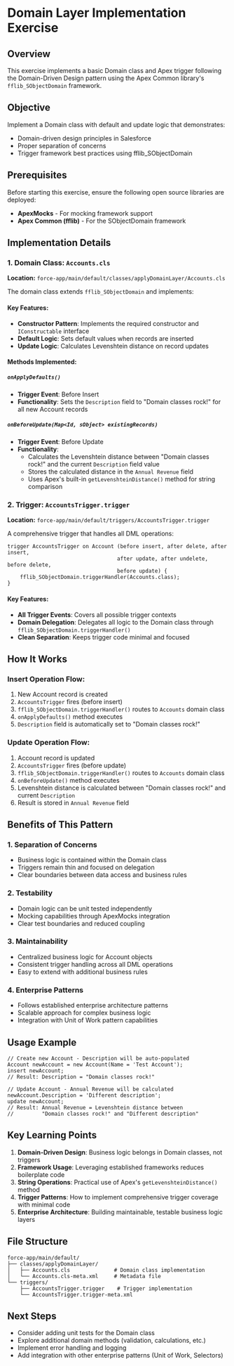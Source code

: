 # Domain Layer Implementation Exercise

## Overview
This exercise implements a basic Domain class and Apex trigger following the Domain-Driven Design pattern using the Apex Common library's `fflib_SObjectDomain` framework.

## Objective
Implement a Domain class with default and update logic that demonstrates:
- Domain-driven design principles in Salesforce
- Proper separation of concerns
- Trigger framework best practices using fflib_SObjectDomain

## Prerequisites
Before starting this exercise, ensure the following open source libraries are deployed:
- **ApexMocks** - For mocking framework support
- **Apex Common (fflib)** - For the SObjectDomain framework

## Implementation Details

### 1. Domain Class: `Accounts.cls`
**Location:** `force-app/main/default/classes/applyDomainLayer/Accounts.cls`

The domain class extends `fflib_SObjectDomain` and implements:

#### Key Features:
- **Constructor Pattern**: Implements the required constructor and `IConstructable` interface
- **Default Logic**: Sets default values when records are inserted
- **Update Logic**: Calculates Levenshtein distance on record updates

#### Methods Implemented:

##### `onApplyDefaults()`
- **Trigger Event**: Before Insert
- **Functionality**: Sets the `Description` field to "Domain classes rock!" for all new Account records

##### `onBeforeUpdate(Map<Id, sObject> existingRecords)`
- **Trigger Event**: Before Update
- **Functionality**: 
  - Calculates the Levenshtein distance between "Domain classes rock!" and the current `Description` field value
  - Stores the calculated distance in the `Annual Revenue` field
  - Uses Apex's built-in `getLevenshteinDistance()` method for string comparison

### 2. Trigger: `AccountsTrigger.trigger`
**Location:** `force-app/main/default/triggers/AccountsTrigger.trigger`

A comprehensive trigger that handles all DML operations:

```apex
trigger AccountsTrigger on Account (before insert, after delete, after insert, 
                                   after update, after undelete, before delete, 
                                   before update) {
    fflib_SObjectDomain.triggerHandler(Accounts.class);
}
```

#### Key Features:
- **All Trigger Events**: Covers all possible trigger contexts
- **Domain Delegation**: Delegates all logic to the Domain class through `fflib_SObjectDomain.triggerHandler()`
- **Clean Separation**: Keeps trigger code minimal and focused

## How It Works

### Insert Operation Flow:
1. New Account record is created
2. `AccountsTrigger` fires (before insert)
3. `fflib_SObjectDomain.triggerHandler()` routes to `Accounts` domain class
4. `onApplyDefaults()` method executes
5. `Description` field is automatically set to "Domain classes rock!"

### Update Operation Flow:
1. Account record is updated
2. `AccountsTrigger` fires (before update)
3. `fflib_SObjectDomain.triggerHandler()` routes to `Accounts` domain class
4. `onBeforeUpdate()` method executes
5. Levenshtein distance is calculated between "Domain classes rock!" and current `Description`
6. Result is stored in `Annual Revenue` field

## Benefits of This Pattern

### 1. **Separation of Concerns**
- Business logic is contained within the Domain class
- Triggers remain thin and focused on delegation
- Clear boundaries between data access and business rules

### 2. **Testability**
- Domain logic can be unit tested independently
- Mocking capabilities through ApexMocks integration
- Clear test boundaries and reduced coupling

### 3. **Maintainability**
- Centralized business logic for Account objects
- Consistent trigger handling across all DML operations
- Easy to extend with additional business rules

### 4. **Enterprise Patterns**
- Follows established enterprise architecture patterns
- Scalable approach for complex business logic
- Integration with Unit of Work pattern capabilities

## Usage Example

```apex
// Create new Account - Description will be auto-populated
Account newAccount = new Account(Name = 'Test Account');
insert newAccount;
// Result: Description = "Domain classes rock!"

// Update Account - Annual Revenue will be calculated
newAccount.Description = 'Different description';
update newAccount;
// Result: Annual Revenue = Levenshtein distance between 
//         "Domain classes rock!" and "Different description"
```

## Key Learning Points

1. **Domain-Driven Design**: Business logic belongs in Domain classes, not triggers
2. **Framework Usage**: Leveraging established frameworks reduces boilerplate code
3. **String Operations**: Practical use of Apex's `getLevenshteinDistance()` method
4. **Trigger Patterns**: How to implement comprehensive trigger coverage with minimal code
5. **Enterprise Architecture**: Building maintainable, testable business logic layers

## File Structure
```
force-app/main/default/
├── classes/applyDomainLayer/
│   ├── Accounts.cls              # Domain class implementation
│   └── Accounts.cls-meta.xml     # Metadata file
└── triggers/
    ├── AccountsTrigger.trigger    # Trigger implementation
    └── AccountsTrigger.trigger-meta.xml
```

## Next Steps
- Consider adding unit tests for the Domain class
- Explore additional domain methods (validation, calculations, etc.)
- Implement error handling and logging
- Add integration with other enterprise patterns (Unit of Work, Selectors)
